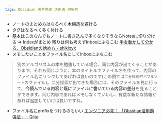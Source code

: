 ```yaml
---
tags: Obsidian 思考整理 活用法 初歩的
---
```

- ノートのまとめ方はなるべく木構造を避ける
- タグはなるべく多く付ける
- 基本はこのなんでもノートに書き込んで多くなりそうならNotesに切り分ける => Indexがまとめ 残りは何も考えずInboxにぶちこむ
[手を動かして分かる、Obsidianの始め方 - shikixyx](https://shikixyx.hatenablog.com/entry/2023/03/24/101954)
- メモしたいことをファイル名にしてInboxにぶちこむ

> 別のアルゴリズムの本を勉強している場合、同じ内容が出てくることがあります。それも同じように、本のタイトルでファイル名を作って、内容のファイル名にリンクしてあげれば良いのです(この例では`二分探索`や`バブルソート`のファイル)。二分探索が出てきた場合には、そのファイルを見に行って、**今読んでいる内容と既にファイルに書いている内容の差分**を見ることができます。同じ内容であればメモしなくていいし、有益な新たな情報があれば追加していけば良いですね。
- ファイル名にprefixをつけるのもいい
[エンジニア必見！ 「Obsidian活用勉強法」 - Qiita](https://qiita.com/ugr0/items/514dcab4275aa74f3add)

